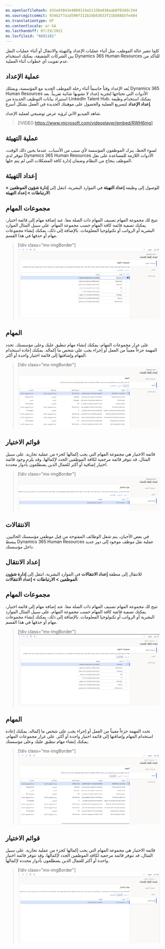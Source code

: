 ```yaml
---
ms.openlocfilehash: 435e03843e4009119a51338a038aab0703ddc344
ms.sourcegitcommit: 934b2f7a1d590f311b2db63033f21bb88b5fe484
ms.translationtype: HT
ms.contentlocale: ar-SA
ms.lasthandoff: 07/29/2021
ms.locfileid: "6691181"
---
```

كلما تتغير حالة الموظف، مثل أثناء عمليات الإعداد والتهيئة والانتقال أو أثناء عمليات النقل بين الشركات الشقيقة، يمكنك استخدام Dynamics 365 Human Resources للتأكد من عدم تفويت أي خطوات أثناء العملية.

## <a name="onboarding-process"></a>عملية الإعداد‬

يُعد الإعداد وقتاً حاسماً أثناء رحلة الموظف الجديد مع المؤسسة، ويمتلك Dynamics 365 Human Resources الأدوات التي تحتاجها لتجربة إعداد لا تشوبها شائبة تقريباً. بعد استيراد بيانات التوظيف الجديدة من LinkedIn Talent Hub، يمكنك استخدام وظيفة **إعداد الإعداد** لتسريع العملية والحصول على موهبتك الجديدة في العمل بشكل أسرع.

شاهد الفيديو الآتي لرؤية عرض توضيحي لعملية الإعداد.

> [!VIDEO https://www.microsoft.com/videoplayer/embed/RWH6mg]

## <a name="offboarding-process"></a>عملية التهيئة

لسوء الحظ، يترك الموظفون المؤسسة لأي سبب من الأسباب. عندما يحين ذلك الوقت، تتوفر لدى Dynamics 365 Human Resources الأدوات اللازمة للمساعدة على نقل الموظف بنجاح من النظام وضمان إدارة كافة المشكلات التي لم يتم حلها.

## <a name="offboarding-setup"></a>إعداد التهيئة

للوصول إلى وظيفة **إعداد التهيئة** في الموارد البشرية، انتقل إلى **إدارة شؤون الموظفين > الارتباطات > إعداد التهيئة**.

## <a name="task-groups"></a>مجموعات المهام

تتيح لك مجموعة المهام تصنيف المهام ذات الصلة معا. عند إضافة مهام إلى قائمة اختيار، يمكنك تصفية قائمة كافة المهام حسب مجموعة المهام، على سبيل المثال الموارد البشرية أو الرواتب أو تكنولوجيا المعلومات.
بالإضافة إلى ذلك، يمكنك إنشاء مجموعات مهام أو حذفها في هذا القسم.

> [!div class="mx-imgBorder"]
> [![لقطة شاشة تعرض قسم مجموعات المهام في صفحة إعداد التهيئة.](../media/offboarding.png)](../media/offboarding.png#lightbox)

## <a name="tasks"></a>المهام

على غرار مجموعات المهام، يمكنك إنشاء مهام تنطبق عليك وعلى مؤسستك. تحدد المهمة جزءاً معيناً من العمل أو إجراء يجب على شخص ما إكماله. يمكنك إعادة استخدام المهام وإضافتها إلى قائمة اختيار واحدة أو أكثر.

> [!div class="mx-imgBorder"]
> [![لقطة شاشة تعرض قائمة المهام في صفحة إعداد التهيئة.](../media/offboarding-2.png)](../media/offboarding-2.png#lightbox)

## <a name="checklists"></a>قوائم الاختيار

قائمة الاختيار هي مجموعة المهام التي يجب إكمالها كجزء من عملية تجارية. على سبيل المثال، قد تتوفر قائمة مرجعية لكافة الموظفين الجدد لإكمالها، وقد يلزم وجود قائمة اختيار إضافية أو أكثر للعمال الذين يضطلعون بأدوار محددة.

> [!div class="mx-imgBorder"]
> [![لقطة شاشة تعرض ميزة قائمة الاختيار لقوائم التحقق من التهيئة.](../media/offboarding-3.png)](../media/offboarding-3.png#lightbox)

## <a name="transitions"></a>الانتقالات

في بعض الأحيان، يتم شغل الوظائف المفتوحة من قِبل موظفي مؤسستك الحاليين. يبسط Dynamics 365 Human Resources عملية نقل موظف موجود إلى دور جديد داخل مؤسستك.

## <a name="transition-setup"></a>إعداد الانتقال

للانتقال إلى منطقة **إعداد الانتقالات** في الموارد البشرية، انتقل إلى **إدارة شؤون الموظفين > الارتباطات > إعداد الانتقالات**.

## <a name="task-groups"></a>مجموعات المهام

تتيح لك مجموعة المهام تصنيف المهام ذات الصلة معا. عند إضافة مهام إلى قائمة اختيار، يمكنك تصفية قائمة كافة المهام حسب مجموعة المهام، على سبيل المثال الموارد البشرية أو الرواتب أو تكنولوجيا المعلومات. بالإضافة إلى ذلك، يمكنك إنشاء مجموعات مهام أو حذفها في هذا القسم.

> [!div class="mx-imgBorder"]
> [![لقطة شاشة تعرض مجموعات المهام في Dynamics 365 Human Resources .](../media/transition.png)](../media/transition.png#lightbox)

## <a name="tasks"></a>المهام

تحدد المهمة جزءاً معيناً من العمل أو إجراء يجب على شخص ما إكماله. يمكنك إعادة استخدام المهام وإضافتها إلى قائمة اختيار واحدة أو أكثر.
على غرار مجموعات المهام، يمكنك إنشاء مهام تنطبق عليك وعلى مؤسستك.

> [!div class="mx-imgBorder"]
> [![لقطة شاشة توضح كيفية إنشاء مهمة.](../media/transition-2.png)](../media/transition-2.png#lightbox)

## <a name="checklists"></a>قوائم الاختيار

قائمة الاختيار هي مجموعة المهام التي يجب إكمالها كجزء من عملية تجارية. على سبيل المثال، قد تتوفر قائمة مرجعية لكافة الموظفين الجدد لإكمالها، وقد تتوفر قائمة اختيار واحدة أو أكثر للعمال الذين يضطلعون بأدوار محددة لإكمالها.

> [!div class="mx-imgBorder"]
> [![لقطة شاشة توضح مكان إنشاء قوائم اختيار جديدة.](../media/transition-3.png)](../media/transition-3.png#lightbox)
